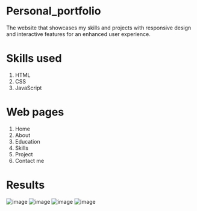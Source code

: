# Personal_portfolio
 The website that showcases my skills and projects with responsive design and interactive features for an enhanced user experience.
 
# Skills used
1. HTML
2. CSS
3. JavaScript

# Web pages
1. Home
2. About
3. Education
4. Skills
5. Project
6. Contact me

# Results
![image](https://github.com/kasturimandlik/Personal_portfolio/assets/104767049/2f10364a-2922-4386-8d15-68e65e07081d)
![image](https://github.com/kasturimandlik/Personal_portfolio/assets/104767049/e5be3a4e-4513-46c6-b59f-2987765c399e)
![image](https://github.com/kasturimandlik/Personal_portfolio/assets/104767049/ca5a1e2e-169f-45d0-b9bb-2f1c19aaa981)
![image](https://github.com/kasturimandlik/Personal_portfolio/assets/104767049/265e3fca-b3ee-4f11-9d02-2eab58aba67e)



